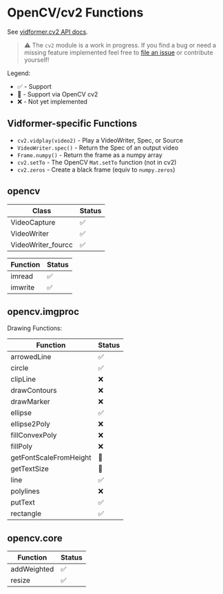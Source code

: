 # OpenCV/cv2 Functions

See [vidformer.cv2 API docs](https://ixlab.github.io/vidformer/vidformer-py-cv2/).

> ⚠️ The `cv2` module is a work in progress. If you find a bug or need a missing feature implemented feel free to [file an issue](https://github.com/ixlab/vidformer/issues) or contribute yourself!

Legend:
* ✅ - Support
* 🔸 - Support via OpenCV cv2
* ❌ - Not yet implemented

## Vidformer-specific Functions

* `cv2.vidplay(video2)` - Play a VideoWriter, Spec, or Source
* `VideoWriter.spec()` - Return the Spec of an output video
* `Frame.numpy()` - Return the frame as a numpy array
* `cv2.setTo` - The OpenCV `Mat.setTo` function (not in cv2)
* `cv2.zeros` - Create a black frame (equiv to `numpy.zeros`)

## opencv

|**Class**|**Status**|
|---|---|
|VideoCapture|✅|
|VideoWriter|✅|
|VideoWriter_fourcc|✅|

|**Function**|**Status**|
|---|---|
|imread|✅|
|imwrite|✅|


## opencv.imgproc

Drawing Functions:

|**Function**|**Status**|
|---|---|
|arrowedLine|✅|
|circle|✅|
|clipLine|❌|
|drawContours|❌|
|drawMarker|❌|
|ellipse|✅|
|ellipse2Poly|❌|
|fillConvexPoly|❌|
|fillPoly|❌|
|getFontScaleFromHeight|🔸|
|getTextSize|🔸|
|line|✅|
|polylines|❌|
|putText|✅|
|rectangle|✅|

## opencv.core

|**Function**|**Status**|
|---|---|
|addWeighted|✅|
|resize|✅|

